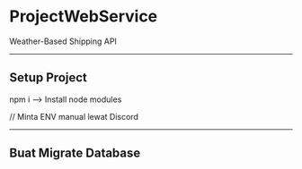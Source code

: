 # ProjectWebService
Weather-Based Shipping API



-----------------------------------------------------
## Setup Project

npm i           --> Install node modules

// Minta ENV manual lewat Discord

-----------------------------------------------------
## Buat Migrate Database



